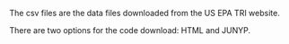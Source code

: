 The csv files are the data files downloaded from the US EPA TRI website.

There are two options for the code download: HTML and JUNYP.
